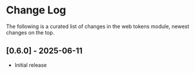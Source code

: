 # Change Log

The following is a curated list of changes in the web tokens module, newest changes on the top.

## [0.6.0] - 2025-06-11

- Initial release
